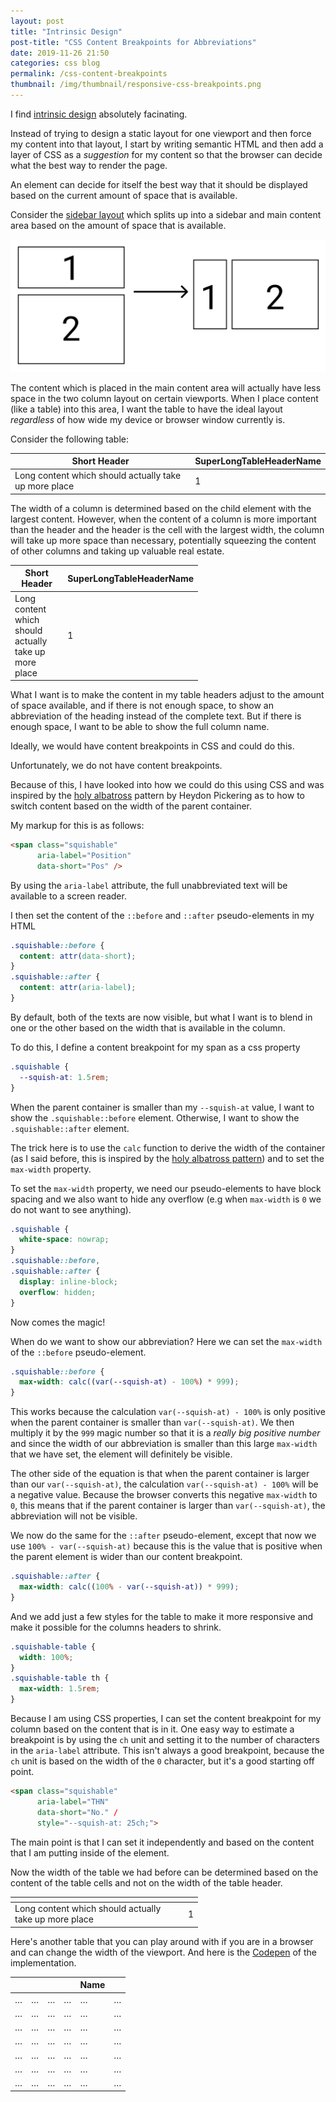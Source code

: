 ```yaml
---
layout: post
title: "Intrinsic Design"
post-title: "CSS Content Breakpoints for Abbreviations"
date: 2019-11-26 21:50
categories: css blog
permalink: /css-content-breakpoints
thumbnail: /img/thumbnail/responsive-css-breakpoints.png
---
```


I find [intrinsic design](http://www.zeldman.com/2018/05/02/transcript-intrinsic-web-design-with-jen-simmons-the-big-web-show/) absolutely facinating.

Instead of trying to design a static layout for one viewport and
then force my content into that layout, I start by writing
semantic HTML and then add a layer of CSS as a _suggestion_ for
my content so that the browser can decide what the best way to
render the page.

An element can decide for itself the best way that it should be
displayed based on the current amount of space that is available.

Consider the [sidebar layout](https://every-layout.dev/layouts/sidebar/) which splits up into a sidebar and main content area
based on the amount of space that is available.

![In a wider viewport some content may actually have less space](/img/2019-11-26-responsive/HorizontalToVertical.svg "In a wider viewport some content may actually have less space")

The content which is placed in the main content area will
actually have less space in the two column layout on certain
viewports. When I place content (like a table) into this area, I
want the table to have the ideal layout _regardless_ of how wide
my device or browser window currently is.

Consider the following table:

<div class="horizontal-scroll">
  <table>
    <thead>
      <tr>
        <th>
          Short Header
        </th>
        <th>
          SuperLongTableHeaderName
        </th>
      </tr>
    </thead>
    <tbody>
      <tr>
        <td>Long content which should actually take up more place</td>
        <td class="number">1</td>
      </tr>
    </tbody>
  </table>
</div>

The width of a column is determined based on the child element
with the largest content. However, when the content of a column
is more important than the header and the header is the cell
with the largest width, the column will take up more space than
necessary, potentially squeezing the content of other columns
and taking up valuable real estate.

<div class="horizontal-scroll">
  <table style="max-width: 300px">
    <thead>
      <tr>
        <th>
          Short Header
        </th>
        <th>
          SuperLongTableHeaderName
        </th>
      </tr>
    </thead>
    <tbody>
      <tr>
        <td>Long content which should actually take up more place</td>
        <td class="number">1</td>
      </tr>
    </tbody>
  </table>
</div>

What I want is to make the content in my table headers adjust to
the amount of space available, and if there is not enough space,
to show an abbreviation of the heading instead of the complete
text. But if there is enough space, I want to be able to show the
full column name.

Ideally, we would have content breakpoints in CSS and could do this.

Unfortunately, we do not have content breakpoints.

Because of this, I have looked into how we could do this using
CSS and was inspired by the [holy albatross](https://www.heydonworks.com/article/the-flexbox-holy-albatross) pattern
by Heydon Pickering as to how to switch content based on the
width of the parent container.

My markup for this is as follows:

```html
<span class="squishable"
      aria-label="Position"
      data-short="Pos" />
```

By using the `aria-label` attribute, the full unabbreviated text
will be available to a screen reader.

I then set the content of the `::before` and `::after`
pseudo-elements in my HTML 

```css
.squishable::before {
  content: attr(data-short);
}
.squishable::after {
  content: attr(aria-label);
}
```

By default, both of the texts are now visible, but what I want is
to blend in one or the other based on the width that is available
in the column.

To do this, I define a content breakpoint for my span as a css
property

```css
.squishable {
  --squish-at: 1.5rem;
}
```

When the parent container is smaller than my `--squish-at` value,
I want to show the `.squishable::before` element. Otherwise, I
want to show the `.squishable::after` element.

The trick here is to use the `calc` function to derive the width
of the container (as I said before, this is inspired by the
[holy albatross pattern](https://www.heydonworks.com/article/the-flexbox-holy-albatross)) and to set the `max-width` property.

To set the `max-width` property, we need our pseudo-elements to
have block spacing and we also want to hide any overflow (e.g
when `max-width` is `0` we do not want to see anything).

```css
.squishable {
  white-space: nowrap;
}
.squishable::before,
.squishable::after {
  display: inline-block;
  overflow: hidden;
}
```

Now comes the magic!

When do we want to show our abbreviation? Here we can set the
`max-width` of the `::before` pseudo-element.

```css
.squishable::before {
  max-width: calc((var(--squish-at) - 100%) * 999);
}
```

This works because the calculation `var(--squish-at) - 100%` is
only positive when the parent container is smaller than `var(--squish-at)`. We then multiply it by the `999` magic number so
that it is a _really big positive number_ and since the width
of our abbreviation is smaller than this large `max-width` that
we have set, the element will definitely be visible.

The other side of the equation is that when the parent container
is larger than our `var(--squish-at)`, the calculation
`var(--squish-at) - 100%` will be a negative value. Because the
browser converts this negative `max-width` to `0`, this means
that if the parent container is larger than `var(--squish-at)`,
the abbreviation will not be visible.

We now do the same for the `::after` pseudo-element, except that
now we use `100% - var(--squish-at)` because this is the value
that is positive when the parent element is wider than our
content breakpoint.

```css
.squishable::after {
  max-width: calc((100% - var(--squish-at)) * 999);
}
```

And we add just a few styles for the table to make it more
responsive and make it possible for the columns headers to
shrink.

```css
.squishable-table {
  width: 100%;
}
.squishable-table th {
  max-width: 1.5rem;
}
```

Because I am using CSS properties, I can set the content
breakpoint for my column based on the content that is in it.
One easy way to estimate a breakpoint is by using the `ch` unit
and setting it to the number of characters in the `aria-label`
attribute. This isn't always a good breakpoint, because the `ch`
unit is based on the width of the `0` character, but it's a good
starting off point.

```html
<span class="squishable"
      aria-label="THN"
      data-short="No." /
      style="--squish-at: 25ch;">
```

The main point is that I can set it independently and based
on the content that I am putting inside of the element.

Now the width of the table we had before can be determined
based on the content of the table cells and not on the width
of the table header.

<table class="squishable-table" style="max-width: 300px">
  <thead>
    <tr>
      <th>
        <span class="squishable"
          aria-label="Short Header" 
          data-short="Header"
          style="--squish-at: 5ch;"/>
      </th>
      <th>
        <span class="squishable"
          aria-label="SuperLongTableHeaderName"
          data-short="No."
          style="--squish-at: 25ch;" />
      </th>
    </tr>
  </thead>
  <tbody>
    <tr>
      <td>Long content which should actually take up more place</td>
      <td class="number">1</td>
    </tr>
  </tbody>
</table>

Here's another table that you can play around with if you are
in a browser and can change the width of the viewport. And here
is the [Codepen](https://codepen.io/joyheron/pen/BaagQLe) of the
implementation.

<div class="horizontal-scroll">
  <table class="squishable-table">
    <thead>
      <tr>
        <th>
          <span class="squishable"
              aria-label="Position"
              data-short="Pos"
              style="--squish-at: 8ch;" />
        </th>
        <th>
          <span class="squishable"
              aria-label="Priority"
              data-short="Prio"
              style="--squish-at: 8ch;" />
        </th>
        <th>
          <span class="squishable"
              aria-label="Number"
              data-short="No."
              style="--squish-at: 6ch;" />
        </th>
        <th>
          <span class="squishable"
              aria-label="Address"
              data-short="Addr."
              style="--squish-at: 7ch;" />
        </th>
        <th>
          <span class="non-squishable">Name</span>
        </th>
        <th>
          <span class="squishable"
                aria-label="Telefone No."
                data-short="Tel."
                style="--squish-at: 11ch;" />
        </th>
      </tr>
    </thead>
    <tbody>
      <tr><td>&#8230;</td><td>&#8230;</td><td>&#8230;</td><td>&#8230;</td><td>&#8230;</td><td>&#8230;</td></tr>
      <tr><td>&#8230;</td><td>&#8230;</td><td>&#8230;</td><td>&#8230;</td><td>&#8230;</td><td>&#8230;</td></tr>
      <tr><td>&#8230;</td><td>&#8230;</td><td>&#8230;</td><td>&#8230;</td><td>&#8230;</td><td>&#8230;</td></tr>
      <tr><td>&#8230;</td><td>&#8230;</td><td>&#8230;</td><td>&#8230;</td><td>&#8230;</td><td>&#8230;</td></tr>
      <tr><td>&#8230;</td><td>&#8230;</td><td>&#8230;</td><td>&#8230;</td><td>&#8230;</td><td>&#8230;</td></tr>
      <tr><td>&#8230;</td><td>&#8230;</td><td>&#8230;</td><td>&#8230;</td><td>&#8230;</td><td>&#8230;</td></tr>
      <tr><td>&#8230;</td><td>&#8230;</td><td>&#8230;</td><td>&#8230;</td><td>&#8230;</td><td>&#8230;</td></tr>
    </tbody>
  </table>
</div>

<!-- ![Set the width of a table header responsively](/img/responsive-css-breakpoint.gif "Set the width of a table header responsively") -->